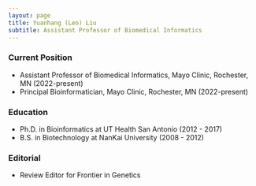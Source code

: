 ```yaml
---
layout: page
title: Yuanhang (Leo) Liu
subtitle: Assistant Professor of Biomedical Informatics
---
```


### Current Position

- Assistant Professor of Biomedical Informatics, Mayo Clinic, Rochester, MN (2022-present)
- Principal Bioinformatician, Mayo Clinic, Rochester, MN (2022-present)

### Education

- Ph.D. in Bioinformatics at UT Health San Antonio (2012 - 2017)
- B.S. in Biotechnology at NanKai University (2008 - 2012)

### Editorial

- Review Editor for Frontier in Genetics
